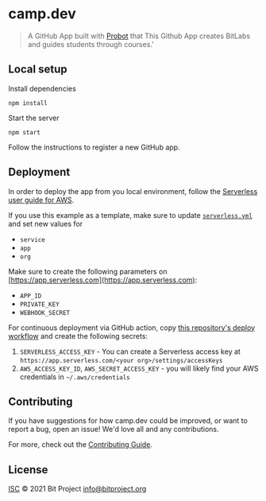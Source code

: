 # camp.dev

> A GitHub App built with [Probot](https://github.com/probot/probot) that This Github App creates BitLabs and guides students through courses.&#x27;

## Local setup

Install dependencies

```
npm install
```

Start the server

```
npm start
```

Follow the instructions to register a new GitHub app.

## Deployment

In order to deploy the app from you local environment, follow the [Serverless user guide for AWS](https://www.serverless.com/framework/docs/providers/aws/guide/quick-start/).

If you use this example as a template, make sure to update [`serverless.yml`](serverless.yml) and set new values for

- `service`
- `app`
- `org`

Make sure to create the following parameters on [https://app.serverless.com](https://app.serverless.com):

- `APP_ID`
- `PRIVATE_KEY`
- `WEBHOOK_SECRET`

For continuous deployment via GitHub action, copy [this repository's deploy workflow](.github/workflows/deploy.yml) and create the following secrets:

1. `SERVERLESS_ACCESS_KEY` - You can create a Serverless access key at `https://app.serverless.com/<your org>/settings/accessKeys`
2. `AWS_ACCESS_KEY_ID`, `AWS_SECRET_ACCESS_KEY` - you will likely find your AWS credentials in `~/.aws/credentials`

## Contributing

If you have suggestions for how camp.dev could be improved, or want to report a bug, open an issue! We'd love all and any contributions.

For more, check out the [Contributing Guide](CONTRIBUTING.md).

## License

[ISC](LICENSE) © 2021 Bit Project <info@bitproject.org>
